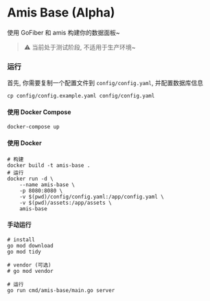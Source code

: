 # Amis Base (Alpha)

使用 GoFiber 和 amis 构建你的数据面板~

> ⚠️ 当前处于测试阶段, 不适用于生产环境~

### 运行

首先, 你需要复制一个配置文件到 `config/config.yaml`, 并配置数据库信息

```shell
cp config/config.example.yaml config/config.yaml
```

#### 使用 Docker Compose

```shell
docker-compose up
```

#### 使用 Docker

```shell
# 构建
docker build -t amis-base .
# 运行
docker run -d \
    --name amis-base \
    -p 8080:8080 \
    -v $(pwd)/config/config.yaml:/app/config.yaml \
    -v $(pwd)/assets:/app/assets \
    amis-base
```

#### 手动运行

```shell
# install
go mod download
go mod tidy

# vendor (可选)
# go mod vendor

# 运行
go run cmd/amis-base/main.go server
```
